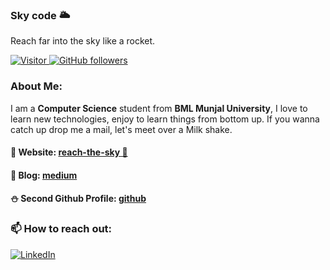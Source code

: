 ### Sky code 🌥

Reach far into the sky like a rocket.

[![Visitor](https://visitor-badge.glitch.me/badge?page_id=reach-the-sky.reach-the-sky) ![GitHub followers](https://img.shields.io/github/followers/reach-the-sky.svg?style=social&label=Follow)](https://github.com/login?return_to=%2Freach-the-sky)

### About Me: <br/> 
I am a **Computer Science** student from **BML Munjal University**, I love to learn new technologies, enjoy to learn things from bottom up. If you wanna catch up drop me a mail, let's meet over a Milk shake.

#### 👑 Website: [reach-the-sky 🌱](https://reach-the-sky.github.io/) <br/>
#### 🔖 Blog: [medium](https://krishnakotni.medium.com)
#### ⛄️ Second Github Profile: [github](https://github.com/KrishnaBmu)

### 📫 How to reach out:
<!-- ![[LinkedIn 💼](https://www.linkedin.com/in/kotni-krishna-chaitanya/) -->
<a href="https://www.linkedin.com/in/kotni-krishna-chaitanya/">![LinkedIn](https://img.shields.io/badge/LinkedIn-0077B5?style=for-the-badge&logo=linkedin&logoColor=white)</a>



<!--
**reach-the-sky/reach-the-sky** is a ✨ _special_ ✨ repository because its `README.md` (this file) appears on your GitHub profile.

Here are some ideas to get you started:

- 🔭 I’m currently working on ...
- 🌱 I’m currently learning ...
- 👯 I’m looking to collaborate on ...
- 🤔 I’m looking for help with ...
- 💬 Ask me about ...
- 📫 How to reach me: ...
- 😄 Pronouns: ...
- ⚡ Fun fact: ...
-->
